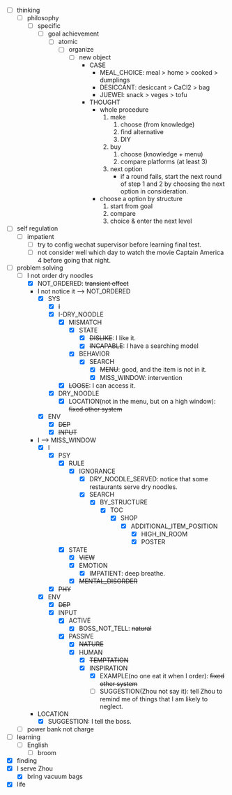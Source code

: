 - [ ] thinking
    - [ ] philosophy
        - [ ] specific
            - [ ] goal achievement
                - [ ] atomic
                    - [ ] organize
                        - [ ] new object
                            - CASE
                                - MEAL_CHOICE: meal > home > cooked > dumplings
                                - DESICCANT: desiccant > CaCl2 > bag
                                - JUEWEI: snack > veges > tofu
                            - THOUGHT
                                - whole procedure
                                    1. make
                                        1. choose (from knowledge)
                                        2. find alternative
                                        3. DIY
                                    2. buy
                                        1. choose (knowledge + menu)
                                        2. compare platforms (at least 3)
                                    3. next option
                                        - if a round fails, start the next round of step 1 and 2 by choosing the next option in consideration.
                                - choose a option by structure
                                    1. start from goal
                                    2. compare
                                    3. choice & enter the next level 
- [ ] self regulation
    - [ ] impatient
        - [ ] try to config wechat supervisor before learning final test.
        - [ ] not consider well which day to watch the movie Captain America 4 before going that night.
- [ ] problem solving
    - [ ] I not order dry noodles
        - [x] NOT_ORDERED: ~~transient effect~~
        - I not notice it --> NOT_ORDERED
            - [x] SYS
                - [x] ~~I~~
                - [x] I-DRY_NOODLE
                    - [x] MISMATCH
                        - [x] STATE
                            - [x] ~~DISLIKE~~: I like it.
                            - [x] ~~INCAPABLE~~: I have a searching model
                        - [x] BEHAVIOR
                            - [x] SEARCH
                                - [x] ~~MENU~~: good, and the item is not in it.
                                - [x] MISS_WINDOW: intervention
                    - [x] ~~LOOSE~~: I can access it.
                - [x] DRY_NOODLE
                    - [x] LOCATION(not in the menu, but on a high window): ~~fixed other system~~
            - [x] ENV
                - [x] ~~DEP~~
                - [x] ~~INPUT~~
        - I --> MISS_WINDOW
            - [x] I
                - [x] PSY
                    - [x] RULE
                        - [x] IGNORANCE
                            - [x] DRY_NOODLE_SERVED: notice that some restaurants serve dry noodles.
                            - [x] SEARCH
                                - [x] BY_STRUCTURE
                                    - [x] TOC
                                        - [x] SHOP
                                            - [x] ADDITIONAL_ITEM_POSITION
                                                - [x] HIGH_IN_ROOM
                                                - [x] POSTER
                    - [x] STATE
                        - [x] ~~VIEW~~
                        - [x] EMOTION
                            - [x] IMPATIENT: deep breathe.
                        - [x] ~~MENTAL_DISORDER~~
                - [x] ~~PHY~~
            - [x] ENV
                - [x] ~~DEP~~
                - [x] INPUT
                    - [x] ACTIVE
                        - [x] BOSS_NOT_TELL: ~~natural~~
                    - [x] PASSIVE
                        - [x] ~~NATURE~~
                        - [x] HUMAN
                            - [x] ~~TEMPTATION~~
                            - [x] INSPIRATION
                                - [x] EXAMPLE(no one eat it when I order): ~~fixed other system~~
                                - [ ] SUGGESTION(Zhou not say it): tell Zhou to remind me of things that I am likely to neglect.
        - LOCATION
            - [x] SUGGESTION: I tell the boss.
    - [ ] power bank not charge
- [ ] learning
    - [ ] English
        - [ ] broom
- [x] finding
- [x] I serve Zhou
    - [x] bring vacuum bags
- [x] life